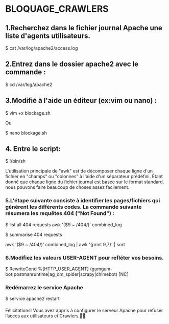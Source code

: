 # BLOQUAGE_CRAWLERS


## 1.Recherchez dans le fichier journal Apache une liste d'agents utilisateurs.

$ cat /var/log/apache2/access.log 

## 2.Entrez dans le dossier apache2 avec le commande :

$ cd /var/log/apache2

## 3.Modifié à l'aide un éditeur (ex:vim ou nano) :

$ vim +x blockage.sh

Ou

$ nano blockage.sh

## 4. Entre le script:

$ !/bin/sh

L'utilisation principale de "awk" est de décomposer chaque ligne d'un fichier en "champs" ou "colonnes" à l'aide d'un séparateur prédéfini. Étant donné que chaque ligne du fichier journal est basée sur le format standard, nous pouvons faire beaucoup de choses assez facilement.

### 5.L'étape suivante consiste à identifier les pages/fichiers qui génèrent les différents codes. La commande suivante résumera les requêtes 404 ("Not Found") :

$ list all 404 requests
awk '($9 ~ /404/)' combined_log

$ summarise 404 requests

awk '($9 ~ /404/)' combined_log | awk '{print $9,$7}' | sort 

### 6.Modifiez les valeurs USER-AGENT pour refléter vos besoins. 

$ RewriteCond %{HTTP_USER_AGENT} (gumgum-bot|postmanruntime|ag_dm_spider|scrapy|chimebot) [NC]

### Redémarrez le service Apache 

$ service apache2 restart


#### 

Félicitations! Vous avez appris à configurer le serveur Apache pour refuser l’accès aux utilisateurs et Crawlers.👏👏

 




